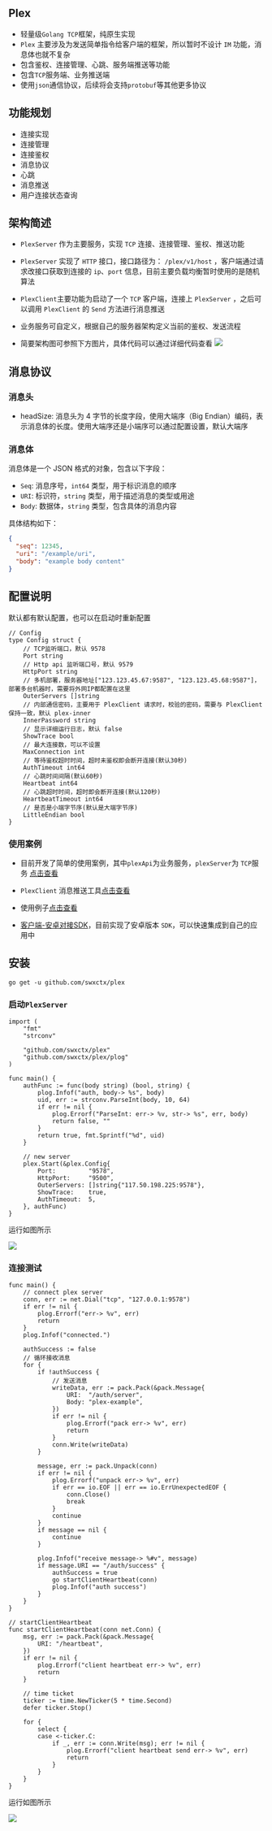 ## Plex
- 轻量级`Golang TCP`框架，纯原生实现
- `Plex` 主要涉及为发送简单指令给客户端的框架，所以暂时不设计 `IM` 功能，消息体也就不复杂
- 包含鉴权、连接管理、心跳、服务端推送等功能
- 包含`TCP`服务端、业务推送端
- 使用`json`通信协议，后续将会支持`protobuf`等其他更多协议

## 功能规划
- 连接实现
- 连接管理
- 连接鉴权
- 消息协议
- 心跳
- 消息推送
- 用户连接状态查询

## 架构简述
- `PlexServer` 作为主要服务，实现 `TCP` 连接、连接管理、鉴权、推送功能

- `PlexServer` 实现了 `HTTP` 接口，接口路径为： `/plex/v1/host` ，客户端通过请求改接口获取到连接的 `ip`、`port` 信息，目前主要负载均衡暂时使用的是随机算法

- `PlexClient`主要功能为启动了一个 `TCP` 客户端，连接上 `PlexServer` ，之后可以调用 `PlexClient` 的 `Send` 方法进行消息推送

- 业务服务可自定义，根据自己的服务器架构定义当前的鉴权、发送流程

- 简要架构图可参照下方图片，具体代码可以通过详细代码查看
![](./doc/PlexServer.png)

## 消息协议

### 消息头
- headSize: 消息头为 4 字节的长度字段，使用大端序（Big Endian）编码，表示消息体的长度。使用大端序还是小端序可以通过配置设置，默认大端序

### 消息体
消息体是一个 JSON 格式的对象，包含以下字段：

- `Seq`: 消息序号，`int64` 类型，用于标识消息的顺序
- `URI`: 标识符，`string` 类型，用于描述消息的类型或用途
- `Body`: 数据体，`string` 类型，包含具体的消息内容

具体结构如下：

```json
{
  "seq": 12345,
  "uri": "/example/uri",
  "body": "example body content"
}
```

## 配置说明

默认都有默认配置，也可以在启动时重新配置

```
// Config
type Config struct {
	// TCP监听端口，默认 9578
	Port string
	// Http api 监听端口号，默认 9579
	HttpPort string
	// 多机部署，服务器地址["123.123.45.67:9587", "123.123.45.68:9587"]，部署多台机器时，需要将外网IP都配置在这里
	OuterServers []string
	// 内部通信密码，主要用于 PlexClient 请求时，校验的密码，需要与 PlexClient 保持一致，默认 plex-inner
	InnerPassword string
	// 显示详细运行日志，默认 false
	ShowTrace bool
	// 最大连接数，可以不设置
	MaxConnection int
	// 等待鉴权超时时间，超时未鉴权即会断开连接(默认30秒)
	AuthTimeout int64
	// 心跳时间间隔(默认60秒)
	Heartbeat int64
	// 心跳超时时间，超时即会断开连接(默认120秒)
	HeartbeatTimeout int64
	// 是否是小端字节序(默认是大端字节序)
	LittleEndian bool
}
```

### 使用案例
- 目前开发了简单的使用案例，其中`plexApi`为业务服务，`plexServer`为 `TCP`服务 [点击查看](https://github.com/swxctx/plex/tree/main/example/demo)

- `PlexClient` 消息推送工具[点击查看](https://github.com/swxctx/plex/tree/main/client)

- 使用例子[点击查看](https://github.com/swxctx/plex/tree/main/example)

- [客户端-安卓对接SDK](https://github.com/swxctx/plexAndroid)，目前实现了安卓版本 `SDK`，可以快速集成到自己的应用中

## 安装

```
go get -u github.com/swxctx/plex
```

### 启动`PlexServer`

```
import (
	"fmt"
	"strconv"

	"github.com/swxctx/plex"
	"github.com/swxctx/plex/plog"
)

func main() {
	authFunc := func(body string) (bool, string) {
		plog.Infof("auth, body-> %s", body)
		uid, err := strconv.ParseInt(body, 10, 64)
		if err != nil {
			plog.Errorf("ParseInt: err-> %v, str-> %s", err, body)
			return false, ""
		}
		return true, fmt.Sprintf("%d", uid)
	}

	// new server
	plex.Start(&plex.Config{
		Port:         "9578",
		HttpPort:     "9500",
		OuterServers: []string{"117.50.198.225:9578"},
		ShowTrace:    true,
		AuthTimeout:  5,
	}, authFunc)
}
```

运行如图所示

![](./doc/server-run.jpg)

### 连接测试

```
func main() {
	// connect plex server
	conn, err := net.Dial("tcp", "127.0.0.1:9578")
	if err != nil {
		plog.Errorf("err-> %v", err)
		return
	}
	plog.Infof("connected.")

	authSuccess := false
	// 循环接收消息
	for {
		if !authSuccess {
			// 发送消息
			writeData, err := pack.Pack(&pack.Message{
				URI:  "/auth/server",
				Body: "plex-example",
			})
			if err != nil {
				plog.Errorf("pack err-> %v", err)
				return
			}
			conn.Write(writeData)
		}

		message, err := pack.Unpack(conn)
		if err != nil {
			plog.Errorf("unpack err-> %v", err)
			if err == io.EOF || err == io.ErrUnexpectedEOF {
				conn.Close()
				break
			}
			continue
		}
		if message == nil {
			continue
		}

		plog.Infof("receive message-> %#v", message)
		if message.URI == "/auth/success" {
			authSuccess = true
			go startClientHeartbeat(conn)
			plog.Infof("auth success")
		}
	}
}

// startClientHeartbeat
func startClientHeartbeat(conn net.Conn) {
	msg, err := pack.Pack(&pack.Message{
		URI: "/heartbeat",
	})
	if err != nil {
		plog.Errorf("client heartbeat err-> %v", err)
		return
	}

	// time ticket
	ticker := time.NewTicker(5 * time.Second)
	defer ticker.Stop()

	for {
		select {
		case <-ticker.C:
			if _, err := conn.Write(msg); err != nil {
				plog.Errorf("client heartbeat send err-> %v", err)
				return
			}
		}
	}
}
```

运行如图所示

![](./doc/client-run.jpg)
